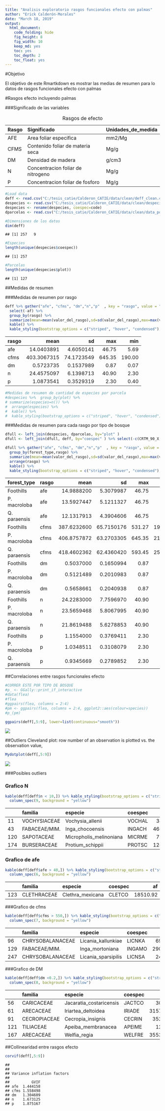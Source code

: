 ```yaml
---
title: "Analisis exploratorio rasgos funcionales efecto con palmas"
author: "Erick Calderón-Morales"
date: "March 18, 2019"
output: 
  html_document:
    code_folding: hide
    fig_height: 8
    fig_width: 10
    keep_md: yes
    toc: yes
    toc_depth: 2
    toc_float: yes
---
```





#Objetivo

El objetivo de este Rmartkdown es mostrar las medias de resumen para lo datos de rasgos funcionales efecto con palmas 

#Rasgos efecto incluyendo palmas

###Significado de las variables 

<table class="table table-striped table-hover table-condensed" style="width: auto !important; margin-left: auto; margin-right: auto;">
<caption>Rasgos de efecto</caption>
 <thead>
  <tr>
   <th style="text-align:left;"> Rasgo </th>
   <th style="text-align:left;"> Significado </th>
   <th style="text-align:left;"> Unidades_de_medida </th>
  </tr>
 </thead>
<tbody>
  <tr>
   <td style="text-align:left;"> AFE </td>
   <td style="text-align:left;"> Area foliar especifica </td>
   <td style="text-align:left;"> mm2/Mg </td>
  </tr>
  <tr>
   <td style="text-align:left;"> CFMS </td>
   <td style="text-align:left;"> Contenido foliar de materia seca </td>
   <td style="text-align:left;"> Mg/g </td>
  </tr>
  <tr>
   <td style="text-align:left;"> DM </td>
   <td style="text-align:left;"> Densidad de madera </td>
   <td style="text-align:left;"> g/cm3 </td>
  </tr>
  <tr>
   <td style="text-align:left;"> N </td>
   <td style="text-align:left;"> Concentracion foliar de nitrogeno </td>
   <td style="text-align:left;"> Mg/g </td>
  </tr>
  <tr>
   <td style="text-align:left;"> P </td>
   <td style="text-align:left;"> Concentracion foliar de fosforo </td>
   <td style="text-align:left;"> Mg/g </td>
  </tr>
</tbody>
</table>



```r
#Load data
deff <- read.csv("C:/tesis_catie/Calderon_CATIE/data/clean/deff_clean.csv",header = T)
despecies <- read.csv("C:/tesis_catie/Calderon_CATIE/data/clean/despecies_por_parcela.csv",header = T)
despecies <- rename(despecies, coespec=code)
dparcelas <- read.csv("C:/tesis_catie/Calderon_CATIE/data/clean/data_posicion_parcelas.csv",header = T)
```


```r
#Dimensiones de los datos
dim(deff)
```

```
## [1] 257   9
```

```r
#Especies
length(unique(despecies$coespec))
```

```
## [1] 257
```

```r
#Parcelas
length(unique(despecies$plot))
```

```
## [1] 127
```

##Medidas de resumen

###Medidas de resumen por rasgo

```r
deff %>% gather("afe", "cfms", "dm","n","p"  , key = "rasgo", value = "valor_del_rasgo") %>% 
  select(-af) %>% 
  group_by(rasgo) %>% 
  summarize(mean=mean(valor_del_rasgo),sd=sd(valor_del_rasgo),max=max(valor_del_rasgo),min=min(valor_del_rasgo)) %>%
  kable() %>% 
  kable_styling(bootstrap_options = c("striped", "hover", "condensed"),full_width = F)
```

<table class="table table-striped table-hover table-condensed" style="width: auto !important; margin-left: auto; margin-right: auto;">
 <thead>
  <tr>
   <th style="text-align:left;"> rasgo </th>
   <th style="text-align:right;"> mean </th>
   <th style="text-align:right;"> sd </th>
   <th style="text-align:right;"> max </th>
   <th style="text-align:right;"> min </th>
  </tr>
 </thead>
<tbody>
  <tr>
   <td style="text-align:left;"> afe </td>
   <td style="text-align:right;"> 14.0403891 </td>
   <td style="text-align:right;"> 4.6050141 </td>
   <td style="text-align:right;"> 46.75 </td>
   <td style="text-align:right;"> 5.69 </td>
  </tr>
  <tr>
   <td style="text-align:left;"> cfms </td>
   <td style="text-align:right;"> 403.3067315 </td>
   <td style="text-align:right;"> 74.1723549 </td>
   <td style="text-align:right;"> 645.35 </td>
   <td style="text-align:right;"> 190.00 </td>
  </tr>
  <tr>
   <td style="text-align:left;"> dm </td>
   <td style="text-align:right;"> 0.5723735 </td>
   <td style="text-align:right;"> 0.1537989 </td>
   <td style="text-align:right;"> 0.87 </td>
   <td style="text-align:right;"> 0.07 </td>
  </tr>
  <tr>
   <td style="text-align:left;"> n </td>
   <td style="text-align:right;"> 24.4575097 </td>
   <td style="text-align:right;"> 6.1398713 </td>
   <td style="text-align:right;"> 40.90 </td>
   <td style="text-align:right;"> 2.30 </td>
  </tr>
  <tr>
   <td style="text-align:left;"> p </td>
   <td style="text-align:right;"> 1.0873541 </td>
   <td style="text-align:right;"> 0.3529319 </td>
   <td style="text-align:right;"> 2.30 </td>
   <td style="text-align:right;"> 0.40 </td>
  </tr>
</tbody>
</table>

```r
#Medidas de resumen de cantidad de especies por parcela
#despecies %>%  group_by(plot) %>% 
# summarize(especies=n()) %>% 
#  arrange(especies) %>% 
#  kable() %>% 
#  kable_styling(bootstrap_options = c("striped", "hover", "condensed"),full_width = F)
```

###Medidas de resumen para cada rasgo por tipo de bosque

```r
dfull <- left_join(despecies, dparcelas, by="plot" )
dfull <- left_join(dfull, deff, by="coespec" ) %>% select(-c(CRTM_90_X,CRTM_90_Y))

dfull %>% gather("afe", "cfms", "dm","n","p"  , key = "rasgo", value = "valor_del_rasgo") %>% 
  group_by(forest_type,rasgo) %>% 
  summarize(mean=mean(valor_del_rasgo),sd=sd(valor_del_rasgo),max=max(valor_del_rasgo),min=min(valor_del_rasgo)) %>%
  arrange(rasgo) %>% 
  kable() %>% 
  kable_styling(bootstrap_options = c("striped", "hover", "condensed"),full_width = F)
```

<table class="table table-striped table-hover table-condensed" style="width: auto !important; margin-left: auto; margin-right: auto;">
 <thead>
  <tr>
   <th style="text-align:left;"> forest_type </th>
   <th style="text-align:left;"> rasgo </th>
   <th style="text-align:right;"> mean </th>
   <th style="text-align:right;"> sd </th>
   <th style="text-align:right;"> max </th>
   <th style="text-align:right;"> min </th>
  </tr>
 </thead>
<tbody>
  <tr>
   <td style="text-align:left;"> Foothills </td>
   <td style="text-align:left;"> afe </td>
   <td style="text-align:right;"> 14.9888200 </td>
   <td style="text-align:right;"> 5.3079987 </td>
   <td style="text-align:right;"> 46.75 </td>
   <td style="text-align:right;"> 5.69 </td>
  </tr>
  <tr>
   <td style="text-align:left;"> P. macroloba </td>
   <td style="text-align:left;"> afe </td>
   <td style="text-align:right;"> 13.5927447 </td>
   <td style="text-align:right;"> 5.1211327 </td>
   <td style="text-align:right;"> 46.75 </td>
   <td style="text-align:right;"> 5.69 </td>
  </tr>
  <tr>
   <td style="text-align:left;"> Q. paraensis </td>
   <td style="text-align:left;"> afe </td>
   <td style="text-align:right;"> 12.1317913 </td>
   <td style="text-align:right;"> 4.3904606 </td>
   <td style="text-align:right;"> 46.75 </td>
   <td style="text-align:right;"> 5.69 </td>
  </tr>
  <tr>
   <td style="text-align:left;"> Foothills </td>
   <td style="text-align:left;"> cfms </td>
   <td style="text-align:right;"> 387.6232600 </td>
   <td style="text-align:right;"> 65.7150176 </td>
   <td style="text-align:right;"> 531.27 </td>
   <td style="text-align:right;"> 190.00 </td>
  </tr>
  <tr>
   <td style="text-align:left;"> P. macroloba </td>
   <td style="text-align:left;"> cfms </td>
   <td style="text-align:right;"> 406.8757872 </td>
   <td style="text-align:right;"> 63.2703305 </td>
   <td style="text-align:right;"> 645.35 </td>
   <td style="text-align:right;"> 210.00 </td>
  </tr>
  <tr>
   <td style="text-align:left;"> Q. paraensis </td>
   <td style="text-align:left;"> cfms </td>
   <td style="text-align:right;"> 418.4602362 </td>
   <td style="text-align:right;"> 62.4360420 </td>
   <td style="text-align:right;"> 593.45 </td>
   <td style="text-align:right;"> 252.61 </td>
  </tr>
  <tr>
   <td style="text-align:left;"> Foothills </td>
   <td style="text-align:left;"> dm </td>
   <td style="text-align:right;"> 0.5037000 </td>
   <td style="text-align:right;"> 0.1650994 </td>
   <td style="text-align:right;"> 0.87 </td>
   <td style="text-align:right;"> 0.12 </td>
  </tr>
  <tr>
   <td style="text-align:left;"> P. macroloba </td>
   <td style="text-align:left;"> dm </td>
   <td style="text-align:right;"> 0.5121489 </td>
   <td style="text-align:right;"> 0.2010983 </td>
   <td style="text-align:right;"> 0.87 </td>
   <td style="text-align:right;"> 0.07 </td>
  </tr>
  <tr>
   <td style="text-align:left;"> Q. paraensis </td>
   <td style="text-align:left;"> dm </td>
   <td style="text-align:right;"> 0.5658661 </td>
   <td style="text-align:right;"> 0.2040938 </td>
   <td style="text-align:right;"> 0.87 </td>
   <td style="text-align:right;"> 0.12 </td>
  </tr>
  <tr>
   <td style="text-align:left;"> Foothills </td>
   <td style="text-align:left;"> n </td>
   <td style="text-align:right;"> 24.2283000 </td>
   <td style="text-align:right;"> 7.7596970 </td>
   <td style="text-align:right;"> 40.90 </td>
   <td style="text-align:right;"> 2.30 </td>
  </tr>
  <tr>
   <td style="text-align:left;"> P. macroloba </td>
   <td style="text-align:left;"> n </td>
   <td style="text-align:right;"> 23.5659468 </td>
   <td style="text-align:right;"> 5.8067995 </td>
   <td style="text-align:right;"> 40.90 </td>
   <td style="text-align:right;"> 2.30 </td>
  </tr>
  <tr>
   <td style="text-align:left;"> Q. paraensis </td>
   <td style="text-align:left;"> n </td>
   <td style="text-align:right;"> 21.8619488 </td>
   <td style="text-align:right;"> 5.6278853 </td>
   <td style="text-align:right;"> 40.90 </td>
   <td style="text-align:right;"> 2.30 </td>
  </tr>
  <tr>
   <td style="text-align:left;"> Foothills </td>
   <td style="text-align:left;"> p </td>
   <td style="text-align:right;"> 1.1554000 </td>
   <td style="text-align:right;"> 0.3769411 </td>
   <td style="text-align:right;"> 2.30 </td>
   <td style="text-align:right;"> 0.47 </td>
  </tr>
  <tr>
   <td style="text-align:left;"> P. macroloba </td>
   <td style="text-align:left;"> p </td>
   <td style="text-align:right;"> 1.0348511 </td>
   <td style="text-align:right;"> 0.3108079 </td>
   <td style="text-align:right;"> 2.30 </td>
   <td style="text-align:right;"> 0.40 </td>
  </tr>
  <tr>
   <td style="text-align:left;"> Q. paraensis </td>
   <td style="text-align:left;"> p </td>
   <td style="text-align:right;"> 0.9345669 </td>
   <td style="text-align:right;"> 0.2789852 </td>
   <td style="text-align:right;"> 2.30 </td>
   <td style="text-align:right;"> 0.40 </td>
  </tr>
</tbody>
</table>


##Correlaciones entre rasgos funcionales efecto


```r
#CORRER ESTE POR TIPO DE BOSQUE
#p_ <- GGally::print_if_interactive
#data(flea)
#flea
#ggpairs(flea, columns = 2:4)
#pm <- ggpairs(flea, columns = 2:4, ggplot2::aes(colour=species))
#p_(pm)
```


```r
ggpairs(deff[,5:9], lower=list(continuous="smooth"))
```

![](rasgos_funcionales_efecto_con_palmas_files/figure-html/unnamed-chunk-8-1.png)<!-- -->

##Outliers
Cleveland plot:  row number of an observation is plotted vs. the observation value,

```r
Mydotplot(deff[,5:9])
```

![](rasgos_funcionales_efecto_con_palmas_files/figure-html/unnamed-chunk-9-1.png)<!-- -->



###Posibles outliers

### Grafico N

```r
kable(deff[deff$n < 10,]) %>% kable_styling(bootstrap_options = c("striped", "hover", "condensed"),full_width = F) %>% 
  column_spec(9, background = "yellow")
```

<table class="table table-striped table-hover table-condensed" style="width: auto !important; margin-left: auto; margin-right: auto;">
 <thead>
  <tr>
   <th style="text-align:left;">   </th>
   <th style="text-align:left;"> familia </th>
   <th style="text-align:left;"> especie </th>
   <th style="text-align:left;"> coespec </th>
   <th style="text-align:right;"> af </th>
   <th style="text-align:right;"> afe </th>
   <th style="text-align:right;"> cfms </th>
   <th style="text-align:right;"> dm </th>
   <th style="text-align:right;"> n </th>
   <th style="text-align:right;"> p </th>
  </tr>
 </thead>
<tbody>
  <tr>
   <td style="text-align:left;"> 11 </td>
   <td style="text-align:left;"> VOCHYSIACEAE </td>
   <td style="text-align:left;"> Vochysia_allenii </td>
   <td style="text-align:left;"> VOCHAL </td>
   <td style="text-align:right;"> 3400.96 </td>
   <td style="text-align:right;"> 9.30 </td>
   <td style="text-align:right;"> 391.14 </td>
   <td style="text-align:right;"> 0.37 </td>
   <td style="text-align:right;background-color: yellow !important;"> 2.3 </td>
   <td style="text-align:right;"> 0.7 </td>
  </tr>
  <tr>
   <td style="text-align:left;"> 43 </td>
   <td style="text-align:left;"> FABACEAE/MIM. </td>
   <td style="text-align:left;"> Inga_chocoensis </td>
   <td style="text-align:left;"> INGACH </td>
   <td style="text-align:right;"> 46600.14 </td>
   <td style="text-align:right;"> 13.47 </td>
   <td style="text-align:right;"> 473.40 </td>
   <td style="text-align:right;"> 0.63 </td>
   <td style="text-align:right;background-color: yellow !important;"> 3.0 </td>
   <td style="text-align:right;"> 1.2 </td>
  </tr>
  <tr>
   <td style="text-align:left;"> 120 </td>
   <td style="text-align:left;"> SAPOTACEAE </td>
   <td style="text-align:left;"> Micropholis_melinoniana </td>
   <td style="text-align:left;"> MICRME </td>
   <td style="text-align:right;"> 7202.36 </td>
   <td style="text-align:right;"> 9.25 </td>
   <td style="text-align:right;"> 442.03 </td>
   <td style="text-align:right;"> 0.64 </td>
   <td style="text-align:right;background-color: yellow !important;"> 2.9 </td>
   <td style="text-align:right;"> 0.7 </td>
  </tr>
  <tr>
   <td style="text-align:left;"> 174 </td>
   <td style="text-align:left;"> BURSERACEAE </td>
   <td style="text-align:left;"> Protium_schippii </td>
   <td style="text-align:left;"> PROTSC </td>
   <td style="text-align:right;"> 12438.36 </td>
   <td style="text-align:right;"> 13.94 </td>
   <td style="text-align:right;"> 480.49 </td>
   <td style="text-align:right;"> 0.51 </td>
   <td style="text-align:right;background-color: yellow !important;"> 2.3 </td>
   <td style="text-align:right;"> 1.0 </td>
  </tr>
</tbody>
</table>

### Grafico de afe

```r
kable(deff[deff$afe > 40,]) %>% kable_styling(bootstrap_options = c("striped", "hover", "condensed"),full_width = F) %>% 
  column_spec(6, background = "yellow")
```

<table class="table table-striped table-hover table-condensed" style="width: auto !important; margin-left: auto; margin-right: auto;">
 <thead>
  <tr>
   <th style="text-align:left;">   </th>
   <th style="text-align:left;"> familia </th>
   <th style="text-align:left;"> especie </th>
   <th style="text-align:left;"> coespec </th>
   <th style="text-align:right;"> af </th>
   <th style="text-align:right;"> afe </th>
   <th style="text-align:right;"> cfms </th>
   <th style="text-align:right;"> dm </th>
   <th style="text-align:right;"> n </th>
   <th style="text-align:right;"> p </th>
  </tr>
 </thead>
<tbody>
  <tr>
   <td style="text-align:left;"> 123 </td>
   <td style="text-align:left;"> CLETHRACEAE </td>
   <td style="text-align:left;"> Clethra_mexicana </td>
   <td style="text-align:left;"> CLETCO </td>
   <td style="text-align:right;"> 18510.92 </td>
   <td style="text-align:right;background-color: yellow !important;"> 46.75 </td>
   <td style="text-align:right;"> 270.21 </td>
   <td style="text-align:right;"> 0.42 </td>
   <td style="text-align:right;"> 19.2 </td>
   <td style="text-align:right;"> 0.9 </td>
  </tr>
</tbody>
</table>

###Grafico de cfms

```r
kable(deff[deff$cfms > 550,]) %>% kable_styling(bootstrap_options = c("striped", "hover", "condensed"),full_width = F) %>% 
  column_spec(7, background = "yellow")
```

<table class="table table-striped table-hover table-condensed" style="width: auto !important; margin-left: auto; margin-right: auto;">
 <thead>
  <tr>
   <th style="text-align:left;">   </th>
   <th style="text-align:left;"> familia </th>
   <th style="text-align:left;"> especie </th>
   <th style="text-align:left;"> coespec </th>
   <th style="text-align:right;"> af </th>
   <th style="text-align:right;"> afe </th>
   <th style="text-align:right;"> cfms </th>
   <th style="text-align:right;"> dm </th>
   <th style="text-align:right;"> n </th>
   <th style="text-align:right;"> p </th>
  </tr>
 </thead>
<tbody>
  <tr>
   <td style="text-align:left;"> 96 </td>
   <td style="text-align:left;"> CHRYSOBALANACEAE </td>
   <td style="text-align:left;"> Licania_kallunkiae </td>
   <td style="text-align:left;"> LICNKA </td>
   <td style="text-align:right;"> 6947.60 </td>
   <td style="text-align:right;"> 5.78 </td>
   <td style="text-align:right;background-color: yellow !important;"> 561.06 </td>
   <td style="text-align:right;"> 0.79 </td>
   <td style="text-align:right;"> 14.2 </td>
   <td style="text-align:right;"> 0.5 </td>
  </tr>
  <tr>
   <td style="text-align:left;"> 129 </td>
   <td style="text-align:left;"> FABACEAE/MIM. </td>
   <td style="text-align:left;"> Inga_mortoniana </td>
   <td style="text-align:left;"> INGAMO </td>
   <td style="text-align:right;"> 29073.25 </td>
   <td style="text-align:right;"> 20.54 </td>
   <td style="text-align:right;background-color: yellow !important;"> 645.35 </td>
   <td style="text-align:right;"> 0.54 </td>
   <td style="text-align:right;"> 35.9 </td>
   <td style="text-align:right;"> 1.2 </td>
  </tr>
  <tr>
   <td style="text-align:left;"> 247 </td>
   <td style="text-align:left;"> CHRYSOBALANACEAE </td>
   <td style="text-align:left;"> Licania_sparsipilis </td>
   <td style="text-align:left;"> LICNSA </td>
   <td style="text-align:right;"> 2409.04 </td>
   <td style="text-align:right;"> 7.73 </td>
   <td style="text-align:right;background-color: yellow !important;"> 593.45 </td>
   <td style="text-align:right;"> 0.82 </td>
   <td style="text-align:right;"> 17.9 </td>
   <td style="text-align:right;"> 0.6 </td>
  </tr>
</tbody>
</table>

###Grafico de DM

```r
kable(deff[deff$dm <0.2,]) %>% kable_styling(bootstrap_options = c("striped", "hover", "condensed"),full_width = F) %>% 
  column_spec(8, background = "yellow")
```

<table class="table table-striped table-hover table-condensed" style="width: auto !important; margin-left: auto; margin-right: auto;">
 <thead>
  <tr>
   <th style="text-align:left;">   </th>
   <th style="text-align:left;"> familia </th>
   <th style="text-align:left;"> especie </th>
   <th style="text-align:left;"> coespec </th>
   <th style="text-align:right;"> af </th>
   <th style="text-align:right;"> afe </th>
   <th style="text-align:right;"> cfms </th>
   <th style="text-align:right;"> dm </th>
   <th style="text-align:right;"> n </th>
   <th style="text-align:right;"> p </th>
  </tr>
 </thead>
<tbody>
  <tr>
   <td style="text-align:left;"> 56 </td>
   <td style="text-align:left;"> CARICACEAE </td>
   <td style="text-align:left;"> Jacaratia_costaricensis </td>
   <td style="text-align:left;"> JACTCO </td>
   <td style="text-align:right;"> 30331.06 </td>
   <td style="text-align:right;"> 25.66 </td>
   <td style="text-align:right;"> 210 </td>
   <td style="text-align:right;background-color: yellow !important;"> 0.07 </td>
   <td style="text-align:right;"> 39.15 </td>
   <td style="text-align:right;"> 2.30 </td>
  </tr>
  <tr>
   <td style="text-align:left;"> 61 </td>
   <td style="text-align:left;"> ARECACEAE </td>
   <td style="text-align:left;"> Iriartea_deltoidea </td>
   <td style="text-align:left;"> IRIADE </td>
   <td style="text-align:right;"> 3157269.86 </td>
   <td style="text-align:right;"> 9.94 </td>
   <td style="text-align:right;"> 380 </td>
   <td style="text-align:right;background-color: yellow !important;"> 0.13 </td>
   <td style="text-align:right;"> 20.36 </td>
   <td style="text-align:right;"> 1.25 </td>
  </tr>
  <tr>
   <td style="text-align:left;"> 91 </td>
   <td style="text-align:left;"> CECROPIACEAE </td>
   <td style="text-align:left;"> Cecropia_insignis </td>
   <td style="text-align:left;"> CECRIN </td>
   <td style="text-align:right;"> 352125.03 </td>
   <td style="text-align:right;"> 16.59 </td>
   <td style="text-align:right;"> 310 </td>
   <td style="text-align:right;background-color: yellow !important;"> 0.19 </td>
   <td style="text-align:right;"> 33.38 </td>
   <td style="text-align:right;"> 1.63 </td>
  </tr>
  <tr>
   <td style="text-align:left;"> 121 </td>
   <td style="text-align:left;"> TILIACEAE </td>
   <td style="text-align:left;"> Apeiba_membranacea </td>
   <td style="text-align:left;"> APEIME </td>
   <td style="text-align:right;"> 12612.94 </td>
   <td style="text-align:right;"> 31.65 </td>
   <td style="text-align:right;"> 290 </td>
   <td style="text-align:right;background-color: yellow !important;"> 0.16 </td>
   <td style="text-align:right;"> 31.40 </td>
   <td style="text-align:right;"> 1.46 </td>
  </tr>
  <tr>
   <td style="text-align:left;"> 167 </td>
   <td style="text-align:left;"> ARECACEAE </td>
   <td style="text-align:left;"> Welfia_regia </td>
   <td style="text-align:left;"> WELFRE </td>
   <td style="text-align:right;"> 3553833.17 </td>
   <td style="text-align:right;"> 8.63 </td>
   <td style="text-align:right;"> 440 </td>
   <td style="text-align:right;background-color: yellow !important;"> 0.12 </td>
   <td style="text-align:right;"> 17.70 </td>
   <td style="text-align:right;"> 0.77 </td>
  </tr>
</tbody>
</table>

##Collinearidad entre rasgos efecto 

```r
corvif(deff[,5:9])
```

```
## 
## 
## Variance inflation factors
## 
##          GVIF
## afe  1.444158
## cfms 1.558498
## dm   1.304609
## n    1.673125
## p    1.875167
```
